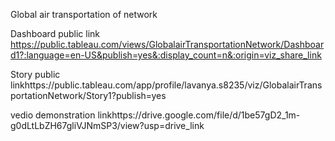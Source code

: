  
Global air transportation of network

Dashboard public link   https://public.tableau.com/views/GlobalairTransportationNetwork/Dashboard1?:language=en-US&publish=yes&:display_count=n&:origin=viz_share_link

Story public linkhttps://public.tableau.com/app/profile/lavanya.s8235/viz/GlobalairTransportationNetwork/Story1?publish=yes

vedio demonstration linkhttps://drive.google.com/file/d/1be57gD2_1m-g0dLtLbZH67gliVJNmSP3/view?usp=drive_link
